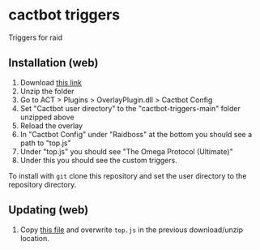 # cactbot triggers

Triggers for raid

## Installation (web)
 
 1. Download [this link](https://github.com/tinycobras/cactbot-triggers/archive/refs/heads/main.zip)
 2. Unzip the folder
 3. Go to ACT > Plugins > OverlayPlugin.dll > Cactbot Config
 4. Set "Cactbot user directory" to the "cactbot-triggers-main" folder unzipped above
 5. Reload the overlay
 6. In "Cactbot Config" under "Raidboss" at the bottom you should see a path to "top.js"
 7. Under "top.js" you should see "The Omega Protocol (Ultimate)"
 8. Under this you should see the custom triggers.

To install with `git` clone this repository and set the user directory to the repository directory.

## Updating (web)

1. Copy [this file](https://raw.githubusercontent.com/tinycobras/cactbot-triggers/refs/heads/main/raidboss/top.js)
   and overwrite `top.js` in the previous download/unzip location.